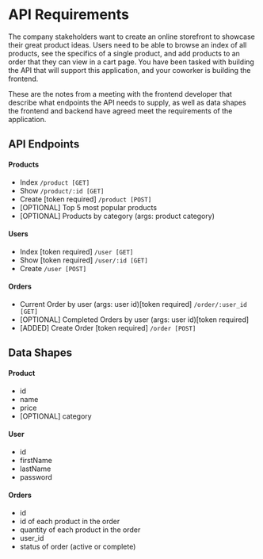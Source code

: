 # API Requirements
The company stakeholders want to create an online storefront to showcase their great product ideas. Users need to be able to browse an index of all products, see the specifics of a single product, and add products to an order that they can view in a cart page. You have been tasked with building the API that will support this application, and your coworker is building the frontend.

These are the notes from a meeting with the frontend developer that describe what endpoints the API needs to supply, as well as data shapes the frontend and backend have agreed meet the requirements of the application. 

## API Endpoints
#### Products
- Index `/product [GET]`
- Show `/product/:id [GET]`
- Create [token required] `/product [POST]`
- [OPTIONAL] Top 5 most popular products 
- [OPTIONAL] Products by category (args: product category)

#### Users
- Index [token required] `/user [GET]`
- Show [token required] `/user/:id [GET]`
- Create `/user [POST]`

#### Orders
- Current Order by user (args: user id)[token required] `/order/:user_id [GET]`
- [OPTIONAL] Completed Orders by user (args: user id)[token required]
- [ADDED] Create Order [token required] `/order [POST]`

## Data Shapes
#### Product
- id
- name
- price
- [OPTIONAL] category

#### User
- id
- firstName
- lastName
- password

#### Orders
- id
- id of each product in the order
- quantity of each product in the order
- user_id
- status of order (active or complete)

